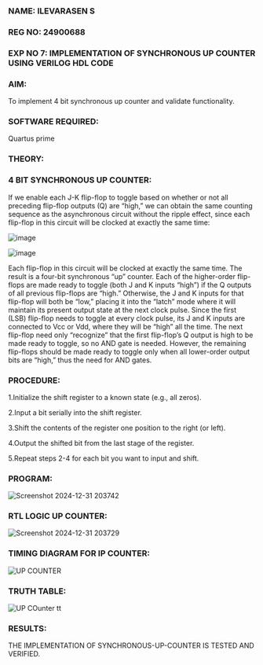 ### NAME: ILEVARASEN S
### REG NO: 24900688
### EXP NO 7: IMPLEMENTATION OF SYNCHRONOUS UP COUNTER USING VERILOG HDL CODE

### **AIM:**

To implement 4 bit synchronous up counter and validate functionality.

### **SOFTWARE REQUIRED:**

Quartus prime

### **THEORY:**
### **4 BIT SYNCHRONOUS UP COUNTER:**

If we enable each J-K flip-flop to toggle based on whether or not all preceding flip-flop outputs (Q) are “high,” we can obtain the same counting sequence as the asynchronous circuit without the ripple effect, since each flip-flop in this circuit will be clocked at exactly the same time:

![image](https://github.com/naavaneetha/SYNCHRONOUS-UP-COUNTER/assets/154305477/d5db3fa0-e413-404c-b80e-b2f39d82e7e8)


![image](https://github.com/naavaneetha/SYNCHRONOUS-UP-COUNTER/assets/154305477/52cb61eb-d04b-442d-810c-31185a68410b)

Each flip-flop in this circuit will be clocked at exactly the same time.
The result is a four-bit synchronous “up” counter. Each of the higher-order flip-flops are made ready to toggle (both J and K inputs “high”) if the Q outputs of all previous flip-flops are “high.”
Otherwise, the J and K inputs for that flip-flop will both be “low,” placing it into the “latch” mode where it will maintain its present output state at the next clock pulse.
Since the first (LSB) flip-flop needs to toggle at every clock pulse, its J and K inputs are connected to Vcc or Vdd, where they will be “high” all the time.
The next flip-flop need only “recognize” that the first flip-flop’s Q output is high to be made ready to toggle, so no AND gate is needed.
However, the remaining flip-flops should be made ready to toggle only when all lower-order output bits are “high,” thus the need for AND gates.

### **PROCEDURE:**
1.Initialize the shift register to a known state (e.g., all zeros).

2.Input a bit serially into the shift register.

3.Shift the contents of the register one position to the right (or left).

4.Output the shifted bit from the last stage of the register.

5.Repeat steps 2-4 for each bit you want to input and shift.


### **PROGRAM:**
![Screenshot 2024-12-31 203742](https://github.com/user-attachments/assets/17e6e95c-f071-4821-bc22-bc339ce2356c)


### **RTL LOGIC UP COUNTER:**
![Screenshot 2024-12-31 203729](https://github.com/user-attachments/assets/ce85f576-7c57-408e-8f2e-33194d4282db)


### **TIMING DIAGRAM FOR IP COUNTER:**
![UP COUNTER](https://github.com/user-attachments/assets/2a95ca7c-536c-412b-9e6d-41e2abb4718b)

### **TRUTH TABLE:**
![UP COunter tt](https://github.com/user-attachments/assets/a9330d87-ae05-42c7-a635-a7f49c91101a)

### **RESULTS:**
THE IMPLEMENTATION OF SYNCHRONOUS-UP-COUNTER IS TESTED AND VERIFIED.
